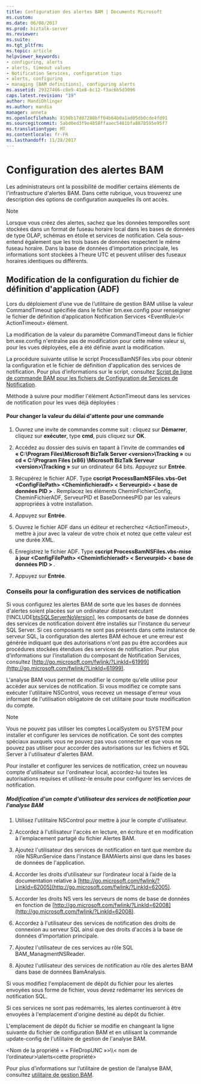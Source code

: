 ```yaml
---
title: Configuration des alertes BAM | Documents Microsoft
ms.custom: 
ms.date: 06/08/2017
ms.prod: biztalk-server
ms.reviewer: 
ms.suite: 
ms.tgt_pltfrm: 
ms.topic: article
helpviewer_keywords:
- configuring, alerts
- alerts, timeout values
- Notification Services, configuration tips
- alerts, configuring
- managing [BAM definitions], configuring alerts
ms.assetid: 29327466-c8e9-41e8-bc12-f3ac6b5d3096
caps.latest.revision: "19"
author: MandiOhlinger
ms.author: mandia
manager: anneta
ms.openlocfilehash: 8198b17d07288bff04b64b0a1ad05db0cde4fd91
ms.sourcegitcommit: 5abd0ed3f9e4858ffaaec5481bfa8878595e95f7
ms.translationtype: MT
ms.contentlocale: fr-FR
ms.lasthandoff: 11/28/2017
---
```

# <a name="configuring-bam-alerts"></a>Configuration des alertes BAM
Les administrateurs ont la possibilité de modifier certains éléments de l'infrastructure d'alertes BAM. Dans cette rubrique, vous trouverez une description des options de configuration auxquelles ils ont accès.  
  
> [!NOTE]
>  Lorsque vous créez des alertes, sachez que les données temporelles sont stockées dans un format de fuseau horaire local dans les bases de données de type OLAP, schémas en étoile et services de notification. Cela sous-entend également que les trois bases de données respectent le même fuseau horaire. Dans la base de données d'importation principale, les informations sont stockées à l'heure UTC et peuvent utiliser des fuseaux horaires identiques ou différents.  
  
## <a name="changing-the-adf-configuration"></a>Modification de la configuration du fichier de définition d'application (ADF)  
 Lors du déploiement d’une vue de l’utilitaire de gestion BAM utilise la valeur CommandTimeout spécifiée dans le fichier bm.exe.config pour renseigner le fichier de définition d’application Notification Services \<EventRule\>\\< ActionTimeout\> élément.  
  
 La modification de la valeur du paramètre CommandTimeout dans le fichier bm.exe.config n'entraîne pas de modification pour cette même valeur si, pour les vues déployées, elle a été définie avant la modification.  
  
 La procédure suivante utilise le script ProcessBamNSFiles.vbs pour obtenir la configuration et le fichier de définition d'application des services de notification. Pour plus d’informations sur le script, consultez [Script de ligne de commande BAM pour les fichiers de Configuration de Services de Notification](../core/bam-command-line-script-for-notification-services-configuration-files.md).  
  
 Méthode à suivre pour modifier l'élément ActionTimeout dans les services de notification pour les vues déjà déployées :  
  
#### <a name="to-change-the-command-timeout-value"></a>Pour changer la valeur du délai d'attente pour une commande  
  
1.  Ouvrez une invite de commandes comme suit : cliquez sur **Démarrer**, cliquez sur **exécuter**, type **cmd**, puis cliquez sur **OK**.  
  
2.  Accédez au dossier des suivis en tapant à l’invite de commandes **cd « C:\Program Files\Microsoft BizTalk Server \<version\>\Tracking »** ou **cd « C:\Program Files (x86) \Microsoft BizTalk Serveur \<version\>\Tracking »** sur un ordinateur 64 bits. Appuyez sur **Entrée**.  
  
3.  Récupérez le fichier ADF. Type **cscript ProcessBamNSFiles.vbs-Get \<ConfigFilePath\> \<Cheminfichieradf\> \< Serveurpid\> \< base de données PID \>** . Remplacez les éléments CheminFichierConfig, CheminFichierADF, ServeurPID et BaseDonnéesPID par les valeurs appropriées à votre installation.  
  
4.  Appuyez sur **Entrée**.  
  
5.  Ouvrez le fichier ADF dans un éditeur et recherchez \<ActionTimeout\>, mettre à jour avec la valeur de votre choix et notez que cette valeur est une durée XML.  
  
6.  Enregistrez le fichier ADF. Type **cscript ProcessBamNSFiles.vbs-mise à jour \<ConfigFilePath\> \<Cheminfichieradf\> \< Serveurpid\> \< base de données PID \>** .  
  
7.  Appuyez sur **Entrée**.  
  
### <a name="notification-service-configuration-tips"></a>Conseils pour la configuration des services de notification  
 Si vous configurez les alertes BAM de sorte que les bases de données d'alertes soient placées sur un ordinateur distant exécutant [!INCLUDE[btsSQLServerNoVersion](../includes/btssqlservernoversion-md.md)], les composants de base de données des services de notification doivent être installés sur l'instance du serveur SQL Server. Si ces composants ne sont pas présents dans cette instance de serveur SQL, la configuration des alertes BAM échoue et une erreur est générée indiquant que des autorisations n'ont pas pu être accordées aux procédures stockées étendues des services de notification. Pour plus d’informations sur l’installation du composant de Notification Services, consultez [http://go.microsoft.com/fwlink/?LinkId=61999](http://go.microsoft.com/fwlink/?LinkId=61999).  
  
 L'analyse BAM vous permet de modifier le compte qu'elle utilise pour accéder aux services de notification. Si vous modifiez ce compte sans exécuter l'utilitaire NSControl, vous recevez un message d'erreur vous informant de l'utilisation obligatoire de cet utilitaire pour toute modification du compte.  
  
> [!NOTE]
>  Vous ne pouvez pas utiliser les comptes LocalSystem ou SYSTEM pour installer et configurer les services de notification. Ce sont des comptes spéciaux auxquels vous ne pouvez pas vous connecter et que vous ne pouvez pas utiliser pour accorder des autorisations sur les fichiers et SQL Server à l'utilisateur d'alertes BAM.  
>   
>  Pour installer et configurer les services de notification, créez un nouveau compte d'utilisateur sur l'ordinateur local, accordez-lui toutes les autorisations requises et utilisez-le ensuite pour configurer les services de notification.  
  
##### <a name="to-change-ns-user-account-for-bam"></a>Modification d'un compte d'utilisateur des services de notification pour l'analyse BAM  
  
1.  Utilisez l'utilitaire NSControl pour mettre à jour le compte d'utilisateur.  
  
2.  Accordez à l'utilisateur l'accès en lecture, en écriture et en modification à l'emplacement partagé du fichier Alertes BAM.  
  
3.  Ajoutez l'utilisateur des services de notification en tant que membre du rôle NSRunService dans l'instance BAMAlerts ainsi que dans les bases de données de l'application.  
  
4.  Accorder les droits d’utilisateur sur l’ordinateur local à l’aide de la documentation relative à [http://go.microsoft.com/fwlink/?LinkId=62005](http://go.microsoft.com/fwlink/?LinkId=62005).  
  
5.  Accorder les droits NS vers les serveurs de noms de base de données en fonction de [http://go.microsoft.com/fwlink/?LinkId=62008](http://go.microsoft.com/fwlink/?LinkId=62008).  
  
6.  Accordez à l'utilisateur des services de notification des droits de connexion au serveur SQL ainsi que des droits d'accès à la base de données d'importation principale.  
  
7.  Ajoutez l'utilisateur de ces services au rôle SQL BAM_ManagmentNSReader.  
  
8.  Ajoutez l'utilisateur des services de notification au rôle des alertes BAM dans base de données BamAnalysis.  
  
 Si vous modifiez l'emplacement de dépôt du fichier pour les alertes envoyées sous forme de fichier, vous devez redémarrer les services de notification SQL.  
  
 Si ces services ne sont pas redémarrés, les alertes continueront à être envoyées à l'emplacement d'origine destiné au dépôt du fichier.  
  
 L'emplacement de dépôt du fichier se modifie en changeant la ligne suivante du fichier de configuration BAM et en utilisant la commande update-config de l'utilitaire de gestion de l'analyse BAM.  
  
 \<Nom de la propriété = « FileDropUNC »\>\\\\< nom de l’ordinateur\>\alerts\<cette propriété\>  
  
 Pour plus d’informations sur l’utilitaire de gestion de l’analyse BAM, consultez [utilitaire de gestion BAM](../core/bam-management-utility.md).